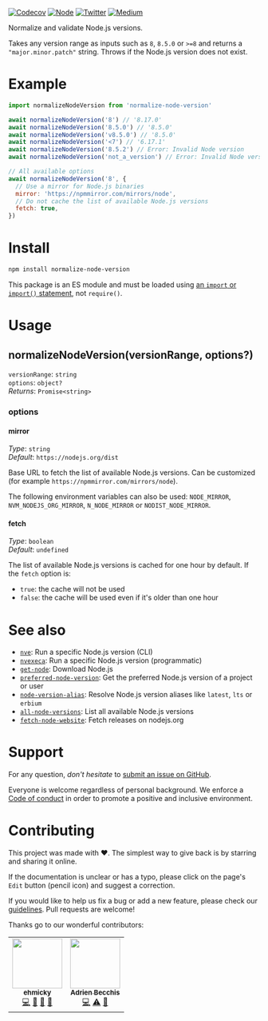 [![Codecov](https://img.shields.io/codecov/c/github/ehmicky/normalize-node-version.svg?label=tested&logo=codecov)](https://codecov.io/gh/ehmicky/normalize-node-version)
[![Node](https://img.shields.io/node/v/normalize-node-version.svg?logo=node.js)](https://www.npmjs.com/package/normalize-node-version)
[![Twitter](https://img.shields.io/badge/%E2%80%8B-twitter-4cc61e.svg?logo=twitter)](https://twitter.com/intent/follow?screen_name=ehmicky)
[![Medium](https://img.shields.io/badge/%E2%80%8B-medium-4cc61e.svg?logo=medium)](https://medium.com/@ehmicky)

Normalize and validate Node.js versions.

Takes any version range as inputs such as `8`, `8.5.0` or `>=8` and returns a
`"major.minor.patch"` string. Throws if the Node.js version does not exist.

# Example

<!-- Remove 'eslint-skip' once estree supports top-level await -->
<!-- eslint-skip -->

```js
import normalizeNodeVersion from 'normalize-node-version'

await normalizeNodeVersion('8') // '8.17.0'
await normalizeNodeVersion('8.5.0') // '8.5.0'
await normalizeNodeVersion('v8.5.0') // '8.5.0'
await normalizeNodeVersion('<7') // '6.17.1'
await normalizeNodeVersion('8.5.2') // Error: Invalid Node version
await normalizeNodeVersion('not_a_version') // Error: Invalid Node version

// All available options
await normalizeNodeVersion('8', {
  // Use a mirror for Node.js binaries
  mirror: 'https://npmmirror.com/mirrors/node',
  // Do not cache the list of available Node.js versions
  fetch: true,
})
```

# Install

```bash
npm install normalize-node-version
```

This package is an ES module and must be loaded using
[an `import` or `import()` statement](https://gist.github.com/sindresorhus/a39789f98801d908bbc7ff3ecc99d99c),
not `require()`.

# Usage

## normalizeNodeVersion(versionRange, options?)

`versionRange`: `string`\
`options`: `object?`\
_Returns_: `Promise<string>`

### options

#### mirror

_Type_: `string`\
_Default_: `https://nodejs.org/dist`

Base URL to fetch the list of available Node.js versions. Can be customized (for
example `https://npmmirror.com/mirrors/node`).

The following environment variables can also be used: `NODE_MIRROR`,
`NVM_NODEJS_ORG_MIRROR`, `N_NODE_MIRROR` or `NODIST_NODE_MIRROR`.

#### fetch

_Type_: `boolean`\
_Default_: `undefined`

The list of available Node.js versions is cached for one hour by default. If the
`fetch` option is:

- `true`: the cache will not be used
- `false`: the cache will be used even if it's older than one hour

# See also

- [`nve`](https://github.com/ehmicky/nve): Run a specific Node.js version (CLI)
- [`nvexeca`](https://github.com/ehmicky/nve): Run a specific Node.js version
  (programmatic)
- [`get-node`](https://github.com/ehmicky/get-node): Download Node.js
- [`preferred-node-version`](https://github.com/ehmicky/preferred-node-version):
  Get the preferred Node.js version of a project or user
- [`node-version-alias`](https://github.com/ehmicky/node-version-alias): Resolve
  Node.js version aliases like `latest`, `lts` or `erbium`
- [`all-node-versions`](https://github.com/ehmicky/all-node-versions): List all
  available Node.js versions
- [`fetch-node-website`](https://github.com/ehmicky/fetch-node-website): Fetch
  releases on nodejs.org

# Support

For any question, _don't hesitate_ to [submit an issue on GitHub](../../issues).

Everyone is welcome regardless of personal background. We enforce a
[Code of conduct](CODE_OF_CONDUCT.md) in order to promote a positive and
inclusive environment.

# Contributing

This project was made with ❤️. The simplest way to give back is by starring and
sharing it online.

If the documentation is unclear or has a typo, please click on the page's `Edit`
button (pencil icon) and suggest a correction.

If you would like to help us fix a bug or add a new feature, please check our
[guidelines](CONTRIBUTING.md). Pull requests are welcome!

Thanks go to our wonderful contributors:

<!-- ALL-CONTRIBUTORS-LIST:START -->
<!-- prettier-ignore-start -->
<!-- markdownlint-disable -->
<table>
  <tr>
    <td align="center"><a href="https://twitter.com/ehmicky"><img src="https://avatars2.githubusercontent.com/u/8136211?v=4" width="100px;" alt=""/><br /><sub><b>ehmicky</b></sub></a><br /><a href="https://github.com/ehmicky/normalize-node-version/commits?author=ehmicky" title="Code">💻</a> <a href="#design-ehmicky" title="Design">🎨</a> <a href="#ideas-ehmicky" title="Ideas, Planning, & Feedback">🤔</a> <a href="https://github.com/ehmicky/normalize-node-version/commits?author=ehmicky" title="Documentation">📖</a></td>
    <td align="center"><a href="https://twitter.com/adrieankhisbe"><img src="https://avatars1.githubusercontent.com/u/2601132?v=4" width="100px;" alt=""/><br /><sub><b>Adrien Becchis</b></sub></a><br /><a href="https://github.com/ehmicky/normalize-node-version/commits?author=AdrieanKhisbe" title="Code">💻</a> <a href="https://github.com/ehmicky/normalize-node-version/commits?author=AdrieanKhisbe" title="Tests">⚠️</a> <a href="#ideas-AdrieanKhisbe" title="Ideas, Planning, & Feedback">🤔</a></td>
  </tr>
</table>

<!-- markdownlint-enable -->
<!-- prettier-ignore-end -->

<!-- ALL-CONTRIBUTORS-LIST:END -->
